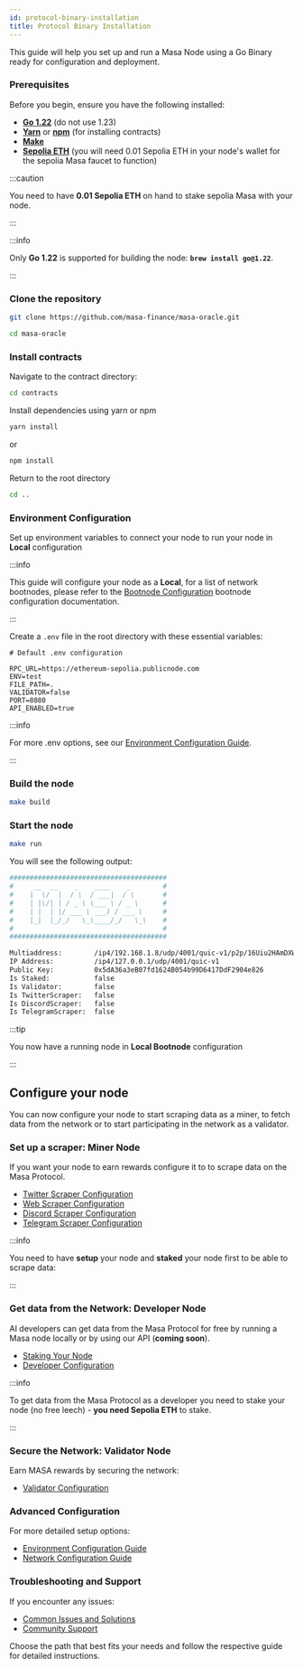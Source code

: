 ```yaml
---
id: protocol-binary-installation
title: Protocol Binary Installation
---
```


This guide will help you set up and run a Masa Node using a Go Binary ready for configuration and deployment.

### Prerequisites

Before you begin, ensure you have the following installed:

- [**Go 1.22**](https://golang.org/dl/) (do not use 1.23)
- [**Yarn**](https://classic.yarnpkg.com/en/docs/install) or [**npm**](https://www.npmjs.com/get-npm) (for installing contracts)
- [**Make**](https://www.gnu.org/software/make/)
- [**Sepolia ETH**](https://www.alchemy.com/faucets/ethereum-sepolia) (you will need 0.01 Sepolia ETH in your node's wallet for the sepolia Masa faucet to function)

:::caution

You need to have **0.01 Sepolia ETH** on hand to stake sepolia Masa with your node.

:::

:::info

Only **Go 1.22** is supported for building the node: **`brew install go@1.22`**.

:::

### Clone the repository

```bash
git clone https://github.com/masa-finance/masa-oracle.git
```

```bash
cd masa-oracle
```

### Install contracts

Navigate to the contract directory:

```bash
cd contracts
```

Install dependencies using yarn or npm

```bash
yarn install
```

or

```bash
npm install
```

Return to the root directory

```bash
cd ..
```

### Environment Configuration

Set up environment variables to connect your node to run your node in **Local** configuration

:::info

This guide will configure your node as a **Local**, for a list of network bootnodes, please refer to the [Bootnode Configuration](https://docs.masa.finance/masa-node/bootnode-configuration) bootnode configuration documentation.

:::

Create a `.env` file in the root directory with these essential variables:

```plaintext
# Default .env configuration

RPC_URL=https://ethereum-sepolia.publicnode.com
ENV=test
FILE_PATH=.
VALIDATOR=false
PORT=8080
API_ENABLED=true
```

:::info

For more .env options, see our [Environment Configuration Guide](https://docs.masa.finance/masa-node/environment-configuration).

:::

### Build the node

```bash
make build
```

### Start the node

```bash
make run
```

You will see the following output:

```bash
#######################################
#     __  __    _    ____    _        #
#    |  \/  |  / \  / ___|  / \       #
#    | |\/| | / _ \ \___ \ / _ \      #
#    | |  | |/ ___ \ ___) / ___ \     #
#    |_|  |_/_/   \_\____/_/   \_\    #
#                                     #
#######################################

Multiaddress:        /ip4/192.168.1.8/udp/4001/quic-v1/p2p/16Uiu2HAmDXWNV9RXVoRsbt9z7pFSsKS2KdpN7HHFVLdFZmS7iCvo
IP Address:          /ip4/127.0.0.1/udp/4001/quic-v1
Public Key:          0x5dA36a3eB07fd1624B054b99D6417DdF2904e826
Is Staked:           false
Is Validator:        false
Is TwitterScraper:   false
Is DiscordScraper:   false
Is TelegramScraper:  false
```

:::tip

You now have a running node in **Local Bootnode** configuration

:::

## Configure your node

You can now configure your node to start scraping data as a miner, to fetch data from the network or to start participating in the network as a validator.

### Set up a scraper: Miner Node

If you want your node to earn rewards configure it to to scrape data on the Masa Protocol.

- [Twitter Scraper Configuration](/docs/masa-protocol/protocol-twitter-scraper-setup.md)
- [Web Scraper Configuration](/docs/masa-protocol/protocol-web-scraper-setup.md)
- [Discord Scraper Configuration](/docs/masa-protocol/protocol-discord-scraper-setup.md)
- [Telegram Scraper Configuration](/docs/masa-protocol/protocol-telegram-scraper-setup.md)

:::info

You need to have **setup** your node and **staked** your node first to be able to scrape data:

:::

### Get data from the Network: Developer Node

AI developers can get data from the Masa Protocol for free by running a Masa node locally or by using our API (**coming soon**).

- [Staking Your Node](/docs/masa-protocol/protocol-staking-guide.md)
- [Developer Configuration](/docs/masa-protocol/protocol-developer-config.md)

:::info

To get data from the Masa Protocol as a developer you need to stake your node (no free leech) - **you need Sepolia ETH** to stake.

:::

### Secure the Network: Validator Node

Earn MASA rewards by securing the network:

- [Validator Configuration](/docs/masa-protocol/protocol-validator-setup.md)

### Advanced Configuration

For more detailed setup options:

- [Environment Configuration Guide](/docs/masa-protocol/protocol-environment-configuration.md)
- [Network Configuration Guide](/docs/masa-protocol/protocol-network-configuration.md)

### Troubleshooting and Support

If you encounter any issues:

- [Common Issues and Solutions](/docs/masa-protocol/protocol-troubleshooting.md)
- [Community Support](/docs/masa-protocol/protocol-community-support.md)

Choose the path that best fits your needs and follow the respective guide for detailed instructions.
